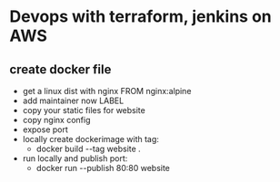 # Devops with terraform, jenkins on AWS
## create docker file
- get a linux dist with nginx  FROM nginx:alpine
- add maintainer now LABEL
- copy your static files for website
- copy nginx config
- expose port
- locally create dockerimage with tag:
    - docker build --tag website .
- run locally and publish port:
    - docker run --publish 80:80 website

